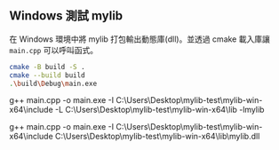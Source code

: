 ## Windows 測試 mylib
在 Windows 環境中將 mylib 打包輸出動態庫(dll)。並透過 cmake 載入庫讓 `main.cpp` 可以呼叫函式。


```sh
cmake -B build -S .
cmake --build build
.\build\Debug\main.exe
```

g++ main.cpp -o main.exe -I C:\Users\Desktop\mylib-test\mylib-win-x64\include -L C:\Users\Desktop\mylib-test\mylib-win-x64\lib -lmylib


g++ main.cpp -o main.exe -I C:\Users\Desktop\mylib-test\mylib-win-x64\include C:\Users\Desktop\mylib-test\mylib-win-x64\lib\mylib.dll